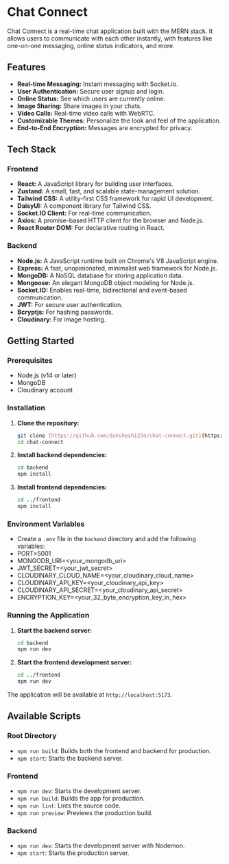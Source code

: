 # Chat Connect

Chat Connect is a real-time chat application built with the MERN stack. It allows users to communicate with each other instantly, with features like one-on-one messaging, online status indicators, and more.

## Features

* **Real-time Messaging:** Instant messaging with Socket.io.
* **User Authentication:** Secure user signup and login.
* **Online Status:** See which users are currently online.
* **Image Sharing:** Share images in your chats.
* **Video Calls:** Real-time video calls with WebRTC.
* **Customizable Themes:** Personalize the look and feel of the application.
* **End-to-End Encryption:** Messages are encrypted for privacy.

## Tech Stack

### Frontend

* **React:** A JavaScript library for building user interfaces.
* **Zustand:** A small, fast, and scalable state-management solution.
* **Tailwind CSS:** A utility-first CSS framework for rapid UI development.
* **DaisyUI:** A component library for Tailwind CSS.
* **Socket.IO Client:** For real-time communication.
* **Axios:** A promise-based HTTP client for the browser and Node.js.
* **React Router DOM:** For declarative routing in React.

### Backend

* **Node.js:** A JavaScript runtime built on Chrome's V8 JavaScript engine.
* **Express:** A fast, unopinionated, minimalist web framework for Node.js.
* **MongoDB:** A NoSQL database for storing application data.
* **Mongoose:** An elegant MongoDB object modeling for Node.js.
* **Socket.IO:** Enables real-time, bidirectional and event-based communication.
* **JWT:** For secure user authentication.
* **Bcryptjs:** For hashing passwords.
* **Cloudinary:** For image hosting.

## Getting Started

### Prerequisites

* Node.js (v14 or later)
* MongoDB
* Cloudinary account

### Installation

1.  **Clone the repository:**
    ```bash
    git clone [https://github.com/dakshesh1234/chat-connect.git](https://github.com/dakshesh1234/chat-connect.git)
    cd chat-connect
    ```

2.  **Install backend dependencies:**
    ```bash
    cd backend
    npm install
    ```

3.  **Install frontend dependencies:**
    ```bash
    cd ../frontend
    npm install
    ```

### Environment Variables

- Create a `.env` file in the `backend` directory and add the following variables:
- PORT=5001
- MONGODB_URI=<your_mongodb_uri>
- JWT_SECRET=<your_jwt_secret>
- CLOUDINARY_CLOUD_NAME=<your_cloudinary_cloud_name>
- CLOUDINARY_API_KEY=<your_cloudinary_api_key>
- CLOUDINARY_API_SECRET=<your_cloudinary_api_secret>
- ENCRYPTION_KEY=<your_32_byte_encryption_key_in_hex>


### Running the Application

1.  **Start the backend server:**
    ```bash
    cd backend
    npm run dev
    ```

2.  **Start the frontend development server:**
    ```bash
    cd ../frontend
    npm run dev
    ```

The application will be available at `http://localhost:5173`.

## Available Scripts

### Root Directory

* `npm run build`: Builds both the frontend and backend for production.
* `npm start`: Starts the backend server.

### Frontend

* `npm run dev`: Starts the development server.
* `npm run build`: Builds the app for production.
* `npm run lint`: Lints the source code.
* `npm run preview`: Previews the production build.

### Backend

* `npm run dev`: Starts the development server with Nodemon.
* `npm start`: Starts the production server.
